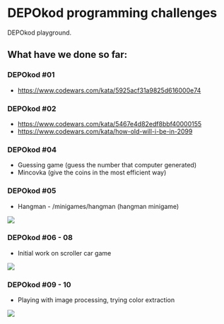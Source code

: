 # DEPOkod programming challenges

DEPOkod playground.

## What have we done so far:

### DEPOkod #01
- https://www.codewars.com/kata/5925acf31a9825d616000e74

### DEPOkod #02
- https://www.codewars.com/kata/5467e4d82edf8bbf40000155
- https://www.codewars.com/kata/how-old-will-i-be-in-2099

### DEPOkod #04
- Guessing game (guess the number that computer generated)
- Mincovka (give the coins in the most efficient way)

### DEPOkod #05
- Hangman - /minigames/hangman (hangman minigame)

![](http://res.cloudinary.com/m1n0/image/upload/v1511212145/hangman_st2mxu.gif)

### DEPOkod #06 - 08
- Initial work on scroller car game

![](http://res.cloudinary.com/m1n0/image/upload/c_scale,w_418/v1504028657/car_hno2p7.gif)

### DEPOkod #09 - 10
- Playing with image processing, trying color extraction

![](http://res.cloudinary.com/m1n0/image/upload/v1511211442/opencv_1_z7vclq.gif)
